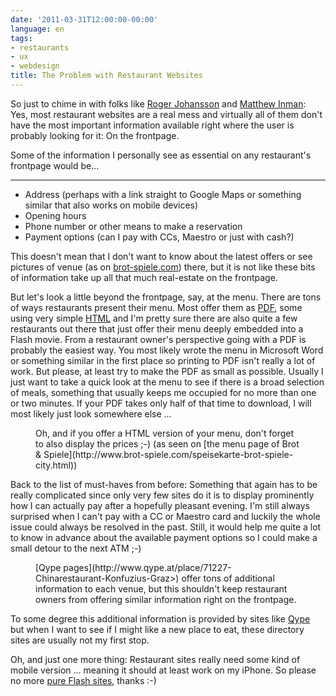 ```yaml
---
date: '2011-03-31T12:00:00-00:00'
language: en
tags:
- restaurants
- ux
- webdesign
title: The Problem with Restaurant Websites
---
```



So just to chime in with folks like [Roger Johansson][joh] and
[Matthew Inman][inm]: Yes, most
restaurant websites are a real mess and virtually all of them don't have the most
important information available right where the user is probably looking for
it: On the frontpage.

Some of the information I personally see as essential on any restaurant's
frontpage would be...

---------------------------------------

* Address (perhaps with a link straight to Google Maps or something similar
  that also works on mobile devices)
* Opening hours
* Phone number or other means to make a reservation
* Payment options (can I pay with CCs, Maestro or just with cash?)

This doesn't mean that I don't want to know about the latest offers or see
pictures of venue (as on [brot-spiele.com][bsc])
there, but it is not like these bits of information take up all that much
real-estate on the frontpage.

But let's look a little beyond the frontpage, say, at the menu. There are tons
of ways restaurants present their menu. Most offer them as [PDF](http://www.3goldenekugeln.at/index.php?option=com_content&view=article&id=83&Itemid=88),
some using very simple [HTML](http://www.flannobrien.at/index.php?lang=en&menu=sub_snacks) and I'm pretty
sure there are also quite a few restaurants out there that just offer
their menu deeply embedded into a Flash movie. From a restaurant owner's
perspective going with a PDF is probably the easiest way. You most likely wrote
the menu in Microsoft Word or something similar in the first place so printing
to PDF isn't really a lot of work. But please, at least try to make the PDF as
small as possible. Usually I just want to take a quick look at the menu to see
if there is a broad selection of meals, something that usually keeps me
occupied for no more than one or two minutes. If your PDF takes only half of
that time to download, I will most likely just look somewhere else ...

<figure>
<img src="/media/2011/bus-menu.png" alt="" />
<figcaption>Oh, and if you offer a HTML version of your menu, don't forget to also display the prices ;-) (as seen on [the menu page of Brot & Spiele](http://www.brot-spiele.com/speisekarte-brot-spiele-city.html))</figcaption>
</figure>

Back to the list of must-haves from before: Something that again has to be
really complicated since only very few sites do it is to display prominently
how I can actually pay after a hopefully pleasant evening. I'm still always
surprised when I can't pay with a CC or Maestro card and luckily the whole
issue could always be resolved in the past. Still, it would help me quite a
lot to know in advance about the available payment options so I could make a
small detour to the next ATM ;-)

<figure>
	<img src="/media/2011/qype-details.png" alt="" />
	<figcaption>[Qype pages](http://www.qype.at/place/71227-Chinarestaurant-Konfuzius-Graz>)
    offer tons of additional information to each venue, but this shouldn't
    keep restaurant owners from offering similar information right on the
    frontpage.</figcaption>
</figure>

To some degree this additional information is provided by sites like [Qype][qyp]
but when I want to see if I might like a new place to
eat, these directory sites are usually not my first stop.

Oh, and just one more thing: Restaurant sites really need some kind of mobile
version ... meaning it should at least work on my iPhone. So please no more
[pure Flash sites][fla], thanks :-)

[inm]: http://theoatmeal.com/comics/restaurant_website
[joh]: http://www.456bereastreet.com/archive/201103/restaurant_websites/
[bsc]: http://www.brot-spiele.com/
[qyp]: http://www.qype.com/
[fla]: http://www.dionysos-graz.at/